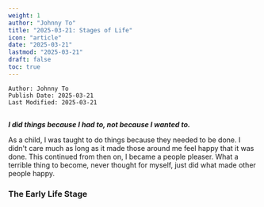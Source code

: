 ```yaml
---
weight: 1
author: "Johnny To"
title: "2025-03-21: Stages of Life"
icon: "article"
date: "2025-03-21"
lastmod: "2025-03-21"
draft: false
toc: true
---
```

	Author: Johnny To
	Publish Date: 2025-03-21
	Last Modified: 2025-03-21
##
***I did things because I had to, not because I wanted to.***

As a child, I was taught to do things because they needed to be done. I didn't care much as long as it made those
around me feel happy that it was done. This continued from then on, I became a people pleaser. What a terrible thing to become,
never thought for myself, just did what made other people happy.

### The Early Life Stage

